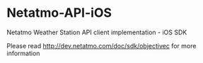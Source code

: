 Netatmo-API-iOS
===============

Netatmo Weather Station API client implementation - iOS SDK

Please read http://dev.netatmo.com/doc/sdk/objectivec for more information
